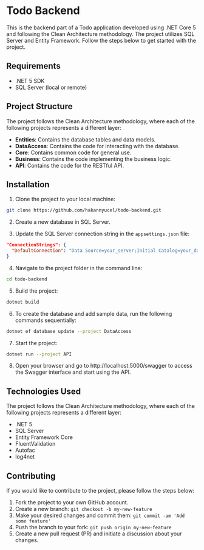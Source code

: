 # Todo Backend

This is the backend part of a Todo application developed using .NET Core 5 and following the Clean Architecture methodology. The project utilizes SQL Server and Entity Framework. Follow the steps below to get started with the project.

## Requirements

- .NET 5 SDK
- SQL Server (local or remote)

## Project Structure

The project follows the Clean Architecture methodology, where each of the following projects represents a different layer:

- **Entities**: Contains the database tables and data models.
- **DataAccess**: Contains the code for interacting with the database.
- **Core**: Contains common code for general use.
- **Business**: Contains the code implementing the business logic.
- **API**: Contains the code for the RESTful API.

## Installation

1. Clone the project to your local machine:

```bash
git clone https://github.com/hakannyucel/todo-backend.git
```

2. Create a new database in SQL Server.

3. Update the SQL Server connection string in the `appsettings.json` file:

```json
"ConnectionStrings": {
  "DefaultConnection": "Data Source=your_server;Initial Catalog=your_database;User ID=your_username;Password=your_password"
}
```

4. Navigate to the project folder in the command line:

```bash
cd todo-backend
```

5. Build the project:

```bash
dotnet build
```

6. To create the database and add sample data, run the following commands sequentially:

```bash
dotnet ef database update --project DataAccess
```

7. Start the project:

```bash
dotnet run --project API
```

8. Open your browser and go to http://localhost:5000/swagger to access the Swagger interface and start using the API.

## Technologies Used

The project follows the Clean Architecture methodology, where each of the following projects represents a different layer:

- .NET 5
- SQL Server
- Entity Framework Core
- FluentValidation
- Autofac
- log4net

## Contributing

If you would like to contribute to the project, please follow the steps below:

1. Fork the project to your own GitHub account.
2. Create a new branch: `git checkout -b my-new-feature`
3. Make your desired changes and commit them: `git commit -am 'Add some feature'`
4. Push the branch to your fork: `git push origin my-new-feature`
5. Create a new pull request (PR) and initiate a discussion about your changes.
